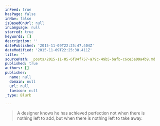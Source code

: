 ```yaml
---
inFeed: true
hasPage: false
inNav: false
isBasedOnUrl: null
inLanguage: null
starred: true
keywords: []
description: ''
datePublished: '2015-11-09T22:25:47.404Z'
dateModified: '2015-11-09T22:25:38.411Z'
title: ''
sourcePath: _posts/2015-11-05-6f84f757-a79c-49b5-bafb-c6ce3e09a4b9.md
published: true
authors: []
publisher:
  name: null
  domain: null
  url: null
  favicon: null
_type: Blurb

---
```

> A designer knows he has achieved perfection not when there is nothing left to add, but when there is nothing left to take away.